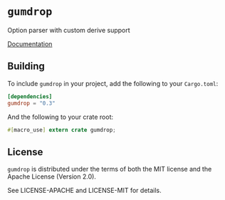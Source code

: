 # `gumdrop`

Option parser with custom derive support

[Documentation](https://docs.rs/gumdrop/)

## Building

To include `gumdrop` in your project, add the following to your `Cargo.toml`:

```toml
[dependencies]
gumdrop = "0.3"
```

And the following to your crate root:

```rust
#[macro_use] extern crate gumdrop;
```

## License

`gumdrop` is distributed under the terms of both the MIT license and the
Apache License (Version 2.0).

See LICENSE-APACHE and LICENSE-MIT for details.
